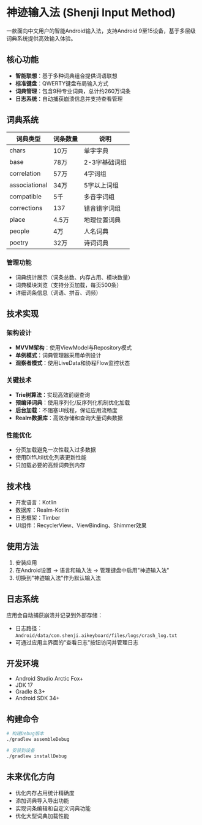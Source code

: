 # 神迹输入法 (Shenji Input Method)

一款面向中文用户的智能Android输入法，支持Android 9至15设备，基于多层级词典系统提供高效输入体验。

## 核心功能

- **智能联想**：基于多种词典组合提供词语联想
- **标准键盘**：QWERTY键盘布局输入方式
- **词典管理**：包含9种专业词典，总计约260万词条
- **日志系统**：自动捕获崩溃信息并支持查看管理

## 词典系统

| 词典类型 | 词条数量 | 说明 |
|---------|---------|------|
| chars | 10万 | 单字字典 |
| base | 78万 | 2-3字基础词组 |
| correlation | 57万 | 4字词组 |
| associational | 34万 | 5字以上词组 |
| compatible | 5千 | 多音字词组 |
| corrections | 137 | 错音错字词组 |
| place | 4.5万 | 地理位置词典 |
| people | 4万 | 人名词典 |
| poetry | 32万 | 诗词词典 |

### 管理功能

- 词典统计展示（词条总数、内存占用、模块数量）
- 词典模块浏览（支持分页加载，每页500条）
- 详细词条信息（词语、拼音、词频）

## 技术实现

### 架构设计
- **MVVM架构**：使用ViewModel与Repository模式
- **单例模式**：词典管理器采用单例设计
- **观察者模式**：使用LiveData和协程Flow监控状态

### 关键技术
- **Trie树算法**：实现高效前缀查询
- **预编译词典**：使用序列化/反序列化机制优化加载
- **后台加载**：不阻塞UI线程，保证应用流畅度
- **Realm数据库**：高效存储和查询大量词典数据

### 性能优化
- 分页加载避免一次性载入过多数据
- 使用DiffUtil优化列表更新性能
- 只加载必要的高频词典到内存

## 技术栈

- 开发语言：Kotlin
- 数据库：Realm-Kotlin
- 日志框架：Timber
- UI组件：RecyclerView、ViewBinding、Shimmer效果

## 使用方法

1. 安装应用
2. 在Android设置 → 语言和输入法 → 管理键盘中启用"神迹输入法"
3. 切换到"神迹输入法"作为默认输入法

## 日志系统

应用会自动捕获崩溃并记录到外部存储：
- 日志路径：`Android/data/com.shenji.aikeyboard/files/logs/crash_log.txt`
- 可通过应用主界面的"查看日志"按钮访问并管理日志

## 开发环境

- Android Studio Arctic Fox+
- JDK 17
- Gradle 8.3+
- Android SDK 34+

## 构建命令

```bash
# 构建Debug版本
./gradlew assembleDebug

# 安装到设备
./gradlew installDebug
```

## 未来优化方向

- 优化内存占用统计精确度
- 添加词典导入导出功能
- 实现词条编辑和自定义词典功能
- 优化大型词典加载性能 